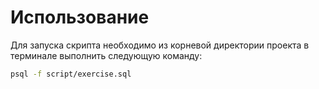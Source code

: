 # Использование

Для запуска скрипта необходимо из корневой директории проекта в терминале выполнить следующую команду:

```bash
psql -f script/exercise.sql

```